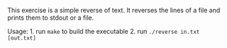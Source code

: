 This exercise is a simple reverse of text.
It reverses the lines of a file and prints them to stdout or a file.

Usage:
    1. run `make` to build the executable
    2. run `./reverse in.txt [out.txt]`